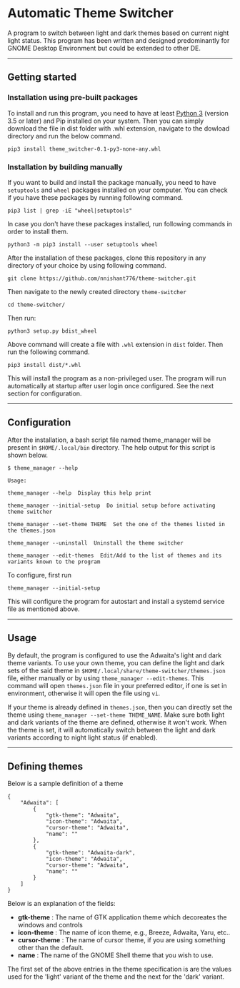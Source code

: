 # Automatic Theme Switcher
A program to switch between light and dark themes based on current night light status. This program has been written and designed predominantly for GNOME Desktop Environment but could be extended to other DE.

----
## Getting started

### Installation using pre-built packages

To install and run this program, you need to have  at least [Python 3](http://www.python.org) (version 3.5 or later) and Pip installed on your system. Then you can simply download the file in dist folder with .whl extension, navigate to the dowload directory and run the below command.

    pip3 install theme_switcher-0.1-py3-none-any.whl


### Installation by building manually

If you want to build and install the package manually, you need to have `setuptools` and `wheel` packages installed on your computer. You can check if you have these packages by running following command.

    pip3 list | grep -iE "wheel|setuptools"

In case you don't have these packages installed, run following commands in order to install them.

    python3 -m pip3 install --user setuptools wheel

After the installation of these packages, clone this repository in any directory of your choice by using following command.

    git clone https://github.com/nnishant776/theme-switcher.git
 
Then navigate to the newly created directory `theme-switcher`
    
    cd theme-switcher/

Then run:

    python3 setup.py bdist_wheel

Above command will create a file with `.whl` extension in `dist` folder. Then run the following command.

    pip3 install dist/*.whl

This will install the program as a non-privileged user. The program will run automatically at startup after user login once configured. See the next section for configuration.

----
## Configuration
After the installation, a bash script file named theme_manager will be present in `$HOME/.local/bin` directory. The help output for this script is shown below.


    $ theme_manager --help

    Usage: 

    theme_manager --help  Display this help print

    theme_manager --initial-setup  Do initial setup before activating theme switcher

    theme_manager --set-theme THEME  Set the one of the themes listed in the themes.json

    theme_manager --uninstall  Uninstall the theme switcher

    theme_manager --edit-themes  Edit/Add to the list of themes and its variants known to the program

To configure, first run

`theme_manager --initial-setup`

This will configure the program for autostart and install a systemd service file as mentioned above.

----
## Usage

By default, the program is configured to use the Adwaita's light and dark theme variants. To use your own theme, you can define the light and dark sets of the said theme in `$HOME/.local/share/theme-switcher/themes.json` file, either manually or by using `theme_manager --edit-themes`. This command will open `themes.json` file in your preferred editor, if one is set in environment, otherwise it will open the file using `vi`.

If your theme is already defined in `themes.json`, then you can directly set the theme using `theme_manager --set-theme THEME_NAME`. Make sure both light and dark variants of the theme are defined, otherwise it won't work. When the theme is set, it will automatically switch between the light and dark variants according to night light status (if enabled).

----
## Defining themes

Below is a sample definition of a theme


    {
        "Adwaita": [
            {
                "gtk-theme": "Adwaita",
                "icon-theme": "Adwaita",
                "cursor-theme": "Adwaita",
                "name": ""
            },
            {
                "gtk-theme": "Adwaita-dark",
                "icon-theme": "Adwaita",
                "cursor-theme": "Adwaita",
                "name": ""
            }
        ]
    }


Below is an explanation of the fields:

* **gtk-theme** : The name of GTK application theme which decoreates the windows and controls
* **icon-theme** : The name of icon theme, e.g., Breeze, Adwaita, Yaru, etc..
* **cursor-theme** : The name of cursor theme, if you are using something other than the default.
* **name** : The name of the GNOME Shell theme that you wish to use.

The first set of the above entries in the theme specification is are the values used for the 'light' variant of the theme and the next for the 'dark' variant.












